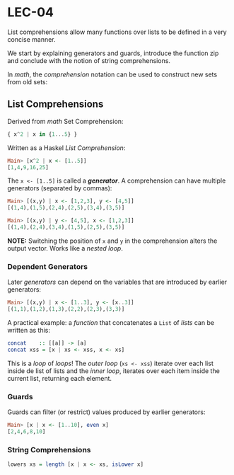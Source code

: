 # LEC-04

List comprehensions allow many functions over lists to be defined in a very concise manner.

We start by explaining generators and guards, introduce the function zip and conclude with the notion of string comprehensions.

In _math_, the _comprehension_ notation can be used to construct new sets from old sets:

## List Comprehensions

Derived from _math_ Set Comprehension:

```haskell
{ x^2 | x in {1...5} }
```
Written as a Haskel _List Comprehension_:

```haskell
Main> [x^2 | x <- [1..5]]
[1,4,9,16,25]
```

The `x <- [1..5]` is called a ___generator___. A comprehension can have multiple generators (separated by commas):

```haskell
Main> [(x,y) | x <- [1,2,3], y <- [4,5]]
[(1,4),(1,5),(2,4),(2,5),(3,4),(3,5)]

Main> [(x,y) | y <- [4,5], x <- [1,2,3]]
[(1,4),(2,4),(3,4),(1,5),(2,5),(3,5)]
```

**NOTE:** Switching the position of `x` and `y` in the comprehension alters the output vector. Works like a _nested loop_.

### Dependent Generators

Later _generators_ can depend on the variables that are introduced by earlier generators:

```haskell
Main> [(x,y) | x <- [1..3], y <- [x..3]]
[(1,1),(1,2),(1,3),(2,2),(2,3),(3,3)]
```

A practical example: a _function_ that concatenates a `List` of _lists_ can be written as this:

```haskell
concat    :: [[a]] -> [a]
concat xss = [x | xs <- xss, x <- xs]
```
This is a _loop_ of _loops_! The _outer loop_ (`xs <- xss`) iterate over each list inside de list of lists and the _inner loop_, iterates over each item inside the current list, returning each element.

### Guards

Guards can filter (or restrict) values produced by earlier generators:

```haskell
Main> [x | x <- [1..10], even x]
[2,4,6,8,10]
```

### String Comprehensions

```haskell
lowers xs = length [x | x <- xs, isLower x]
```